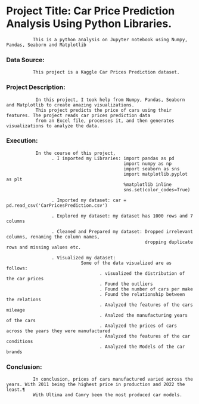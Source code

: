 # Project Title: Car Price Prediction Analysis Using Python Libraries.
              This is a python analysis on Jupyter notebook using Numpy, Pandas, Seaborn and Matplotlib


### Data Source:
              This project is a Kaggle Car Prices Prediction dataset.


### Project Description: 
               In this project, I took help from Numpy, Pandas, Seaborn and Matplotlib to create amazing visualizations.
               This project predicts the price of cars using their features. The project reads car prices prediction data
               from an Excel file, processes it, and then generates visualizations to analyze the data.
                     
### Execution: 
               In the course of this project, 
                     . I imported my Libraries: import pandas as pd
                                                import numpy as np
                                                import seaborn as sns
                                                import matplotlib.pyplot as plt
                                                %matplotlib inline
                                                sns.set(color_codes=True)
                    
                     . Imported my dataset: car = pd.read_csv('CarPricesPrediction.csv') 
                    
                     . Explored my dataset: my dataset has 1000 rows and 7 columns
                    
                     . Cleaned and Prepared my dataset: Dropped irrelevant columns, renaming the column names,
                                                        dropping duplicate rows and missing values etc.
                    
                     . Visualized my dataset: 
                                Some of the data visualized are as follows:
                                       . visualized the distribution of the car prices
                                       . Found the outliers
                                       . Found the number of cars per make
                                       . Found the relationship between the relations
                                       . Analyzed the features of the cars mileage
                                       . Analzed the manufacturing years of the cars
                                       . Analyzed the prices of cars across the years they were manufactured
                                       . Analyzed the features of the car conditions
                                       . Analyzed the Models of the car brands

### Conclusion: 
              In conclusion, prices of cars manufactured varied across the years. With 2011 being the highest price in production and 2022 the least.¶
              With Ultima and Camry been the most produced car models.
